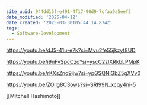```yaml
---
site_uuid: 944dd15f-e491-4f17-90d9-7cfaa9a5eef2
date_modified: '2025-04-12'
date_created: '2025-03-30T05:44:14.874Z'
tags:
  - Software-Development
---
```








https://youtu.be/dJ5-41u-e7k?si=Mvu2fe55jkzyt8UD

https://youtu.be/i9nFvSpcCzo?si=yscC2zlXRkbLPMpK

https://youtu.be/rKXsZno9ijw?si=ypGSQNiGbZ5gXVv0

https://youtu.be/ZOllg8C3ows?si=SRI99N_xcqy4ni-5

[[Mitchell Hashimoto]]

